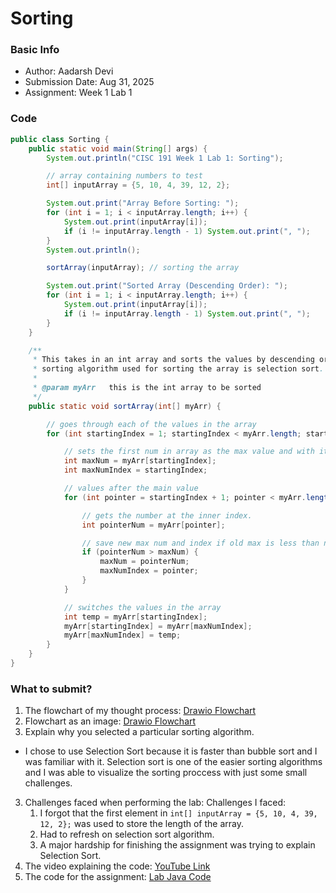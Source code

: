 # Sorting

### Basic Info
- Author: Aadarsh Devi
- Submission Date: Aug 31, 2025
- Assignment: Week 1 Lab 1

### Code
```java
public class Sorting {
    public static void main(String[] args) {
        System.out.println("CISC 191 Week 1 Lab 1: Sorting");

        // array containing numbers to test
        int[] inputArray = {5, 10, 4, 39, 12, 2};

        System.out.print("Array Before Sorting: ");
        for (int i = 1; i < inputArray.length; i++) {
            System.out.print(inputArray[i]);
            if (i != inputArray.length - 1) System.out.print(", ");
        }
        System.out.println();

        sortArray(inputArray); // sorting the array

        System.out.print("Sorted Array (Descending Order): ");
        for (int i = 1; i < inputArray.length; i++) {
            System.out.print(inputArray[i]);
            if (i != inputArray.length - 1) System.out.print(", ");
        }
    }

    /**
     * This takes in an int array and sorts the values by descending order. The
     * sorting algorithm used for sorting the array is selection sort.
     *
     * @param myArr   this is the int array to be sorted
     */
    public static void sortArray(int[] myArr) {

        // goes through each of the values in the array
        for (int startingIndex = 1; startingIndex < myArr.length; startingIndex++) {

            // sets the first num in array as the max value and with its pointer
            int maxNum = myArr[startingIndex];
            int maxNumIndex = startingIndex;

            // values after the main value
            for (int pointer = startingIndex + 1; pointer < myArr.length; pointer++) {

                // gets the number at the inner index.
                int pointerNum = myArr[pointer];

                // save new max num and index if old max is less than new max
                if (pointerNum > maxNum) {
                    maxNum = pointerNum;
                    maxNumIndex = pointer;
                }
            }

            // switches the values in the array
            int temp = myArr[startingIndex];
            myArr[startingIndex] = myArr[maxNumIndex];
            myArr[maxNumIndex] = temp;
        }
    }
}
```
### What to submit?
1. The flowchart of my thought process: [Drawio Flowchart](sorting_flowchart.drawio)
1. Flowchart as an image: [Drawio Flowchart](sorting_flowchart.png)
2. Explain why you selected a particular sorting algorithm.
 - I chose to use Selection Sort because it is faster than bubble sort and I was
   familiar with it. Selection sort is one of the easier sorting algorithms and I was able
   to visualize the sorting proccess with just some small challenges. 
3. Challenges faced when performing the lab: Challenges I faced:
     1. I forgot that the first element in ```int[] inputArray = {5, 10, 4, 39, 12, 2};``` was used
        to store the length of the array.
     2. Had to refresh on selection sort algorithm.
     3. A major hardship for finishing the assignment was trying to explain Selection Sort.
4. The video explaining the code: [YouTube Link](https://youtu.be/-Xk42QqpWG8)
5. The code for the assignment: [Lab Java Code](Sorting.java)
